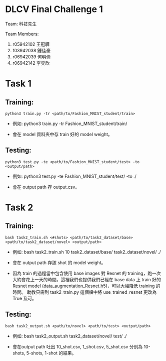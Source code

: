 # DLCV Final Challenge 1

Team: 科技先生

Team Members:

1. r05942102 王冠驊
2. f03942038 鍾佳豪
3. r06942039 何明倩
4. r06942142 李奕欣

# Task 1

## Training:
```
python3 train.py -tr <path/to/Fashion_MNIST_student/train> 
```
- 例如: python3 train.py -tr Fashion_MNIST_student/train/

- 會在 model 資料夾中存 train 好的 model weight。

## Testing:
```
python3 test.py -te <path/to/Fashion_MNIST_student/test> -to <output/path>
```
- 例如: python3 test.py -te Fashion_MNIST_student/test/ -to ./

- 會在 output path 存 output.csv。

# Task 2 

## Training:
```
bash task2_train.sh <#shots> <path/to/task2_dataset/base> <path/to/task2_dataset/novel> <output/path>
```
- 例如: bash task2_train.sh 10 task2_dataset/base/ task2_dataset/novel/ ./

- 會在 output path 存該 shot 的 model weight。

- 因為 train 的過程當中包含使用 base images 對 Resnet 的 training，跑一次大約會花上一天的時間。這裡我們也提供我們已經在 base data 上 train 好的 Resnet model (data_augmentation_Resnet.h5)，可以大幅降低 training 的時間。 助教只需到 task2_train.py 這個檔中將 use_trained_resnet 更改為 True 及可。

## Testing:
```
bash task2_output.sh <path/to/novel> <path/to/test> <output/path>
```
- 例如: bash task2_output.sh task2_dataset/novel/ test/ ./

- 會在output path 吐出 10_shot.csv, 1_shot.csv, 5_shot.csv 分別為 10-shots, 5-shots, 1-shot 的結果。
